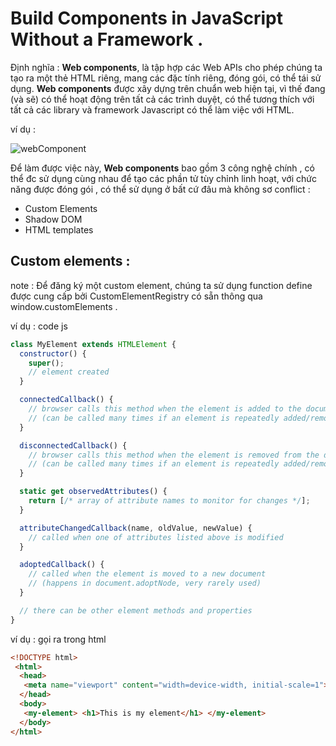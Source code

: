 # Build Components in JavaScript Without a Framework .

Định nghĩa : **Web components**, là tập hợp các Web APIs cho phép chúng ta tạo ra một thẻ HTML riêng, mang các đặc tính riêng, đóng gói, có thể tái sử dụng. **Web components** được xây dựng trên chuẩn web hiện tại, vì thế đang (và sẽ) có thể hoạt động trên tất cả các trình duyệt, có thể tương thích với tất cả các library và framework Javascript có thể làm việc với HTML.

ví dụ :

![webComponent]()

Để làm được việc này, **Web components** bao gồm 3 công nghệ chính , có thể đc sử dụng cùng nhau để tạo các phần tử tùy chỉnh linh hoạt, với chức năng được đóng gói , có thể sử dụng ở bất cứ đâu mà không sơ conflict :

- Custom Elements 
- Shadow DOM 
- HTML templates 


## Custom elements :

note : Để đăng ký một custom element, chúng ta sử dụng function define được cung cấp bởi CustomElementRegistry có sẵn thông qua window.customElements .

ví dụ : code js
```js
class MyElement extends HTMLElement {
  constructor() {
    super();
    // element created
  }

  connectedCallback() {
    // browser calls this method when the element is added to the document
    // (can be called many times if an element is repeatedly added/removed)
  }

  disconnectedCallback() {
    // browser calls this method when the element is removed from the document
    // (can be called many times if an element is repeatedly added/removed)
  }

  static get observedAttributes() {
    return [/* array of attribute names to monitor for changes */];
  }

  attributeChangedCallback(name, oldValue, newValue) {
    // called when one of attributes listed above is modified
  }

  adoptedCallback() {
    // called when the element is moved to a new document
    // (happens in document.adoptNode, very rarely used)
  }

  // there can be other element methods and properties
}
```
ví dụ : gọi ra trong html
```html
<!DOCTYPE html>
 <html>
  <head>
   <meta name="viewport" content="width=device-width, initial-scale=1">
  </head>
  <body>
   <my-element> <h1>This is my element</h1> </my-element>
  </body>
</html>
```

